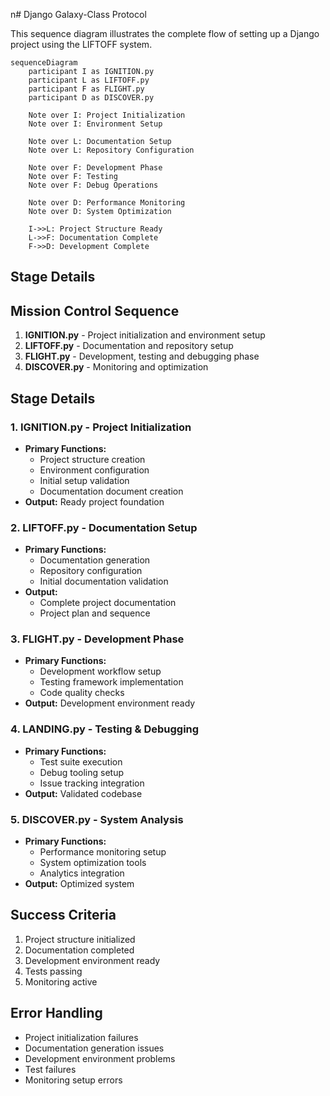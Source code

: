 n# Django Galaxy-Class Protocol

This sequence diagram illustrates the complete flow of setting up a Django project using the LIFTOFF system.

```mermaid
sequenceDiagram
    participant I as IGNITION.py
    participant L as LIFTOFF.py
    participant F as FLIGHT.py
    participant D as DISCOVER.py

    Note over I: Project Initialization
    Note over I: Environment Setup
    
    Note over L: Documentation Setup
    Note over L: Repository Configuration
    
    Note over F: Development Phase
    Note over F: Testing
    Note over F: Debug Operations
    
    Note over D: Performance Monitoring
    Note over D: System Optimization

    I->>L: Project Structure Ready
    L->>F: Documentation Complete
    F->>D: Development Complete
```

## Stage Details

## Mission Control Sequence

1. **IGNITION.py** - Project initialization and environment setup
2. **LIFTOFF.py** - Documentation and repository setup
3. **FLIGHT.py** - Development, testing and debugging phase
4. **DISCOVER.py** - Monitoring and optimization

## Stage Details

### 1. IGNITION.py - Project Initialization
- **Primary Functions:**
  - Project structure creation
  - Environment configuration
  - Initial setup validation
  - Documentation document creation
- **Output:** Ready project foundation

### 2. LIFTOFF.py - Documentation Setup
- **Primary Functions:**
  - Documentation generation
  - Repository configuration
  - Initial documentation validation
- **Output:** 
  - Complete project documentation
  - Project plan and sequence

### 3. FLIGHT.py - Development Phase
- **Primary Functions:**
  - Development workflow setup
  - Testing framework implementation
  - Code quality checks
- **Output:** Development environment ready

### 4. LANDING.py - Testing & Debugging
- **Primary Functions:**
  - Test suite execution
  - Debug tooling setup
  - Issue tracking integration
- **Output:** Validated codebase

### 5. DISCOVER.py - System Analysis
- **Primary Functions:**
  - Performance monitoring setup
  - System optimization tools
  - Analytics integration
- **Output:** Optimized system

## Success Criteria
1. Project structure initialized
2. Documentation completed
3. Development environment ready
4. Tests passing
5. Monitoring active

## Error Handling
- Project initialization failures
- Documentation generation issues
- Development environment problems
- Test failures
- Monitoring setup errors
